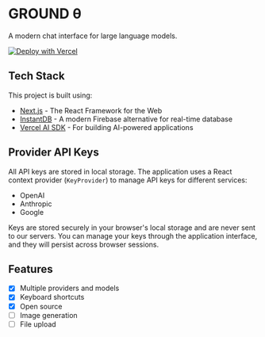 # GROUND θ

A modern chat interface for large language models.

[![Deploy with Vercel](https://vercel.com/button)](https://vercel.com/new/clone?repository-url=https%3A%2F%2Fgithub.com%2Fyourusername%2Fchaterface)

## Tech Stack

This project is built using:

- [Next.js](https://nextjs.org/) - The React Framework for the Web
- [InstantDB](https://www.instantdb.com/) - A modern Firebase alternative for real-time database
- [Vercel AI SDK](https://sdk.vercel.ai/docs/introduction) - For building AI-powered applications

## Provider API Keys
All API keys are stored in local storage. The application uses a React context provider 
(`KeyProvider`) to manage API keys for different services:

- OpenAI
- Anthropic
- Google

Keys are stored securely in your browser's local storage and are never sent to our servers. 
You can manage your keys through the application interface, and they will persist across 
browser sessions.

## Features

- [x] Multiple providers and models
- [x] Keyboard shortcuts
- [x] Open source
- [ ] Image generation
- [ ] File upload
